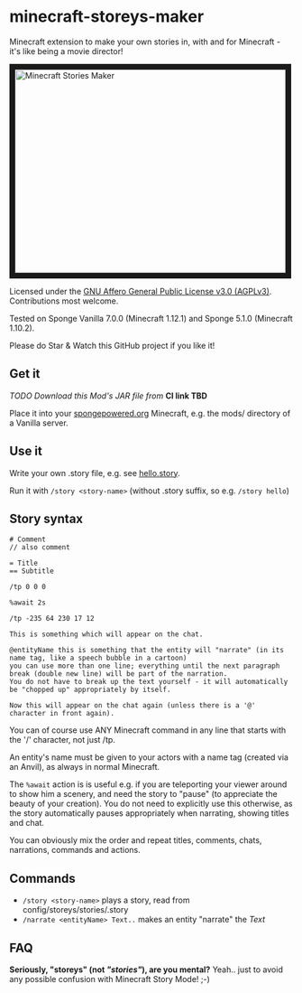 # minecraft-storeys-maker

Minecraft extension to make your own stories in, with and for Minecraft - it's like being a movie director!

<a href="http://www.youtube.com/watch?feature=player_embedded&v=ZHHUB7R0gEo
" target="_blank"><img src="http://img.youtube.com/vi/ZHHUB7R0gEo/0.jpg"
alt="Minecraft Stories Maker" width="480" height="360" border="10" /></a>

Licensed under the [GNU Affero General Public License v3.0 (AGPLv3)](LICENSE).  Contributions most welcome.

Tested on Sponge Vanilla 7.0.0 (Minecraft 1.12.1) and Sponge 5.1.0 (Minecraft 1.10.2).

Please do Star & Watch this GitHub project if you like it!

## Get it

_TODO Download this Mod's JAR file from_ **CI link TBD**

Place it into your [spongepowered.org](https://www.spongepowered.org) Minecraft, e.g. the mods/ directory of a Vanilla server.

## Use it

Write your own .story file, e.g. see [hello.story](storeys/src/main/resources/hello.story).

Run it with `/story <story-name>` (without .story suffix, so e.g. `/story hello`)

## Story syntax

    # Comment
    // also comment

    = Title
    == Subtitle

    /tp 0 0 0

    %await 2s

    /tp -235 64 230 17 12

    This is something which will appear on the chat.

    @entityName this is something that the entity will "narrate" (in its name tag, like a speech bubble in a cartoon)
    you can use more than one line; everything until the next paragraph break (double new line) will be part of the narration.
    You do not have to break up the text yourself - it will automatically be "chopped up" appropriately by itself.

    Now this will appear on the chat again (unless there is a '@' character in front again).

You can of course use ANY Minecraft command in any line that starts with the '/' character, not just /tp.

An entity's name must be given to your actors with a name tag (created via an Anvil), as always in normal Minecraft.

The `%await` action is is useful e.g. if you are teleporting your viewer around to show him a scenery,
and need the story to "pause" (to appreciate the beauty of your creation).  You do not need to explicitly use this
otherwise, as the story automatically pauses appropriately when narrating, showing titles and chat.

You can obviously mix the order and repeat titles, comments, chats, narrations, commands and actions.

## Commands

* `/story <story-name>` plays a story, read from config/storeys/stories/<story-name>.story
* `/narrate <entityName> Text..` makes an entity "narrate" the _Text_

## FAQ

**Seriously, "storeys" (not _"stories"_), are you mental?** Yeah.. just to avoid any possible confusion with Minecraft Story Mode! ;-)
